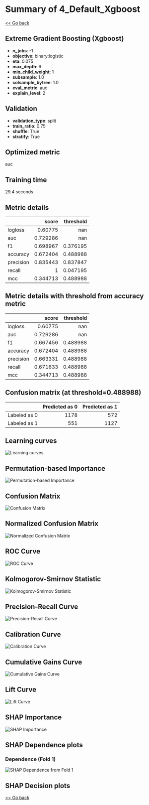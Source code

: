 # Summary of 4_Default_Xgboost

[<< Go back](../README.md)

## Extreme Gradient Boosting (Xgboost)

- **n_jobs**: -1
- **objective**: binary:logistic
- **eta**: 0.075
- **max_depth**: 6
- **min_child_weight**: 1
- **subsample**: 1.0
- **colsample_bytree**: 1.0
- **eval_metric**: auc
- **explain_level**: 2

## Validation

- **validation_type**: split
- **train_ratio**: 0.75
- **shuffle**: True
- **stratify**: True

## Optimized metric

auc

## Training time

29.4 seconds

## Metric details

|           |    score |   threshold |
|:----------|---------:|------------:|
| logloss   | 0.60775  |  nan        |
| auc       | 0.729286 |  nan        |
| f1        | 0.698967 |    0.376195 |
| accuracy  | 0.672404 |    0.488988 |
| precision | 0.835443 |    0.837847 |
| recall    | 1        |    0.047195 |
| mcc       | 0.344713 |    0.488988 |

## Metric details with threshold from accuracy metric

|           |    score |   threshold |
|:----------|---------:|------------:|
| logloss   | 0.60775  |  nan        |
| auc       | 0.729286 |  nan        |
| f1        | 0.667456 |    0.488988 |
| accuracy  | 0.672404 |    0.488988 |
| precision | 0.663331 |    0.488988 |
| recall    | 0.671633 |    0.488988 |
| mcc       | 0.344713 |    0.488988 |

## Confusion matrix (at threshold=0.488988)

|              |   Predicted as 0 |   Predicted as 1 |
|:-------------|-----------------:|-----------------:|
| Labeled as 0 |             1178 |              572 |
| Labeled as 1 |              551 |             1127 |

## Learning curves

![Learning curves](learning_curves.png)

## Permutation-based Importance

![Permutation-based Importance](permutation_importance.png)

## Confusion Matrix

![Confusion Matrix](confusion_matrix.png)

## Normalized Confusion Matrix

![Normalized Confusion Matrix](confusion_matrix_normalized.png)

## ROC Curve

![ROC Curve](roc_curve.png)

## Kolmogorov-Smirnov Statistic

![Kolmogorov-Smirnov Statistic](ks_statistic.png)

## Precision-Recall Curve

![Precision-Recall Curve](precision_recall_curve.png)

## Calibration Curve

![Calibration Curve](calibration_curve_curve.png)

## Cumulative Gains Curve

![Cumulative Gains Curve](cumulative_gains_curve.png)

## Lift Curve

![Lift Curve](lift_curve.png)

## SHAP Importance

![SHAP Importance](shap_importance.png)

## SHAP Dependence plots

### Dependence (Fold 1)

![SHAP Dependence from Fold 1](learner_fold_0_shap_dependence.png)

## SHAP Decision plots

[<< Go back](../README.md)
